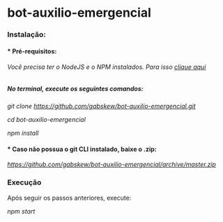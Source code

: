 # bot-auxilio-emergencial

### Instalação:  

#### * Pré-requisitos:  

###### Você precisa ter o NodeJS e o NPM instalados. Para isso [clique aqui](https://nodejs.org/pt-br/)

##### No terminal, execute os seguintes comandos:

_git clone https://github.com/gabskew/bot-auxilio-emergencial.git_  

_cd bot-auxilio-emergencial_  

_npm install_

#### * Caso não possua o git CLI instalado, baixe o .zip:

_https://github.com/gabskew/bot-auxilio-emergencial/archive/master.zip_  

### Execução
Após seguir os passos anteriores, execute:  

_npm start_